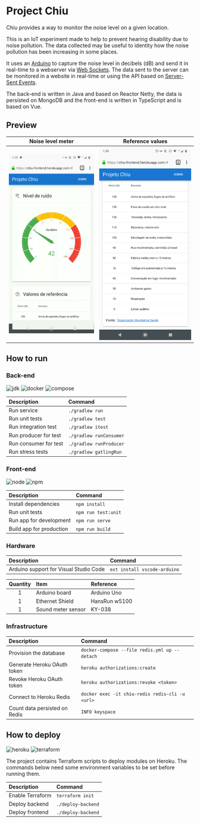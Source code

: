 # Project Chiu

Chiu provides a way to monitor the noise level on a given location.

This is an IoT experiment made to help to prevent hearing disability due to noise pollution. The data collected may be useful to identity how the noise pollution has been increasing in some places.

It uses an [Arduino](https://arduino.cc) to capture the noise level in decibels (dB) and send it in real-time to a webserver via [Web Sockets](https://developer.mozilla.org/en-US/docs/Web/API/WebSockets_API). The data sent to the server can be monitored in a website in real-time or using the API based on [Server-Sent Events](https://developer.mozilla.org/en-US/docs/Web/API/Server-sent_events).

The back-end is written in Java and based on Reactor Netty, the data is persisted on MongoDB and the front-end is written in TypeScript and is based on Vue.

## Preview

| Noise level meter | Reference values |
| :---: | :---: |
| ![Website showing noise level in real-time using a chart](./docs/preview-meter.gif) | ![Table with common noise levels for comparison](./docs/preview-level.png) |

## How to run

### Back-end

![jdk] ![docker] ![compose]

| Description | Command |
| :--- | :--- |
| Run service | `./gradlew run` |
| Run unit tests | `./gradlew test` |
| Run integration test | `./gradlew itest` |
| Run producer for test | `./gradlew runConsumer` |
| Run consumer for test | `./gradlew runProducer` |
| Run stress tests | `./gradlew gatlingRun` |

[jdk]: https://img.shields.io/badge/jdk-1.8-5481A0.svg?style=for-the-badge "JDK 1.8"
[docker]: https://img.shields.io/badge/docker-19.03-007BFF.svg?style=for-the-badge "Docker 19.03"
[compose]: https://img.shields.io/badge/docker--compose-1.2-039BC6.svg?style=for-the-badge "Docker Compose 1.2"

### Front-end

![node] ![npm]

| Description | Command |
| :--- | :--- |
| Install dependencies | `npm install` |
| Run unit tests | `npm run test:unit` |
| Run app for development | `npm run serve` |
| Build app for production | `npm run build` |

[node]: https://img.shields.io/badge/node-12-73B657.svg?style=for-the-badge "Node 12"
[npm]: https://img.shields.io/badge/npm-6-C93B39.svg?style=for-the-badge "NPM 6"

### Hardware

| Description | Command |
| :--- | :--- |
| Arduino support for Visual Studio Code | `ext install vscode-arduino` |

| Quantity | Item | Reference |
| :---: | :--- | :--- |
| 1 | Arduino board | Arduino Uno |
| 1 | Ethernet Shield | HansRun w5100 |
| 1 | Sound meter sensor | KY-038 |

### Infrastructure

| Description | Command |
| :--- | :--- |
| Provision the database | `docker-compose --file redis.yml up --detach` |
| Generate Heroku OAuth token | `heroku authorizations:create` |
| Revoke Heroku OAuth token | `heroku authorizations:revoke <token>` |
| Connect to Heroku Redis | `docker exec -it chiu-redis redis-cli -u <url>` |
| Count data persisted on Redis | `INFO keyspace` |

## How to deploy

![heroku] ![terraform]

The project contains Terraform scripts to deploy modules on Heroku. The commands below need some environment variables to be set before running them.

| Description | Command |
| :--- | :--- |
| Enable Terraform | `terraform init` |
| Deploy backend | `./deploy-backend` |
| Deploy frontend | `./deploy-backend` |

[heroku]: https://img.shields.io/badge/provider-heroku-9E7CC1.svg?style=for-the-badge "Heroku"
[terraform]: https://img.shields.io/badge/terraform-0.12-5C4EE5.svg?style=for-the-badge "Terraform 0.12"

